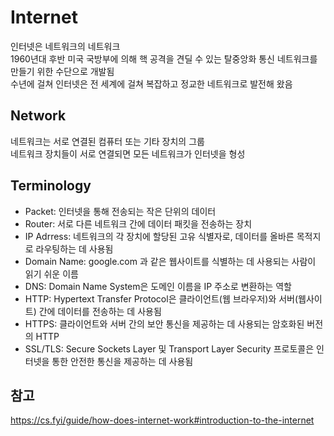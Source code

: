 # Internet

인터넷은 네트워크의 네트워크  
1960년대 후반 미국 국방부에 의해 핵 공격을 견딜 수 있는 탈중앙화 통신 네트워크를 만들기 위한 수단으로 개발됨  
수년에 걸쳐 인터넷은 전 세계에 걸쳐 복잡하고 정교한 네트워크로 발전해 왔음

## Network

네트워크는 서로 연결된 컴퓨터 또는 기타 장치의 그룹  
네트워크 장치들이 서로 연결되면 모든 네트워크가 인터넷을 형성

## Terminology

- Packet: 인터넷을 통해 전송되는 작은 단위의 데이터
- Router: 서로 다른 네트워크 간에 데이터 패킷을 전송하는 장치
- IP Adrress: 네트워크의 각 장치에 할당된 고유 식별자로, 데이터를 올바른 목적지로 라우팅하는 데 사용됨
- Domain Name: google.com 과 같은 웹사이트를 식별하는 데 사용되는 사람이 읽기 쉬운 이름
- DNS: Domain Name System은 도메인 이름을 IP 주소로 변환하는 역할
- HTTP: Hypertext Transfer Protocol은 클라이언트(웹 브라우저)와 서버(웹사이트) 간에 데이터를 전송하는 데 사용됨
- HTTPS: 클라이언트와 서버 간의 보안 통신을 제공하는 데 사용되는 암호화된 버전의 HTTP
- SSL/TLS: Secure Sockets Layer 및 Transport Layer Security 프로토콜은 인터넷을 통한 안전한 통신을 제공하는 데 사용됨

## 참고

https://cs.fyi/guide/how-does-internet-work#introduction-to-the-internet
